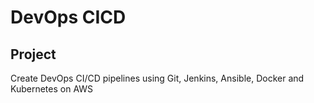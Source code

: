 # DevOps CICD

## Project 

Create DevOps CI/CD pipelines using Git, Jenkins, Ansible, Docker and Kubernetes on AWS

